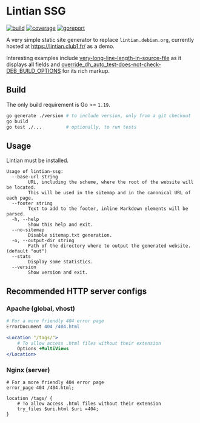 # Lintian SSG

[![build][build-img]][build-url] [![coverage][cover-img]][cover-url] [![goreport][report-img]][report-url]

A very simple static site generator to replace `lintian.debian.org`,
currently hosted at <https://lintian.club1.fr/> as a demo.

Interesting examples include [very-long-line-length-in-source-file] as it
displays all fields and [override_dh_auto_test-does-not-check-DEB_BUILD_OPTIONS]
for its rich markup.

[very-long-line-length-in-source-file]: https://lintian.club1.fr/tags/very-long-line-length-in-source-file.html
[override_dh_auto_test-does-not-check-DEB_BUILD_OPTIONS]: https://lintian.club1.fr/tags/override_dh_auto_test-does-not-check-DEB_BUILD_OPTIONS.html

## Build

The only build requirement is Go >= `1.19`.

```sh
go generate ./version # to include version, only from a git checkout
go build
go test ./...         # optionally, to run tests
```

## Usage

Lintian must be installed.

```--help
Usage of lintian-ssg:
  --base-url string
        URL, including the scheme, where the root of the website will be located.
        This will be used in the sitemap and in the canonical URL of each page.
  --footer string
        Text to add to the footer, inline Markdown elements will be parsed.
  -h, --help
        Show this help and exit.
  --no-sitemap
        Disable sitemap.txt generation.
  -o, --output-dir string
        Path of the directory where to output the generated website. (default "out")
  --stats
        Display some statistics.
  --version
        Show version and exit.
```

## Recommended HTTP server configs

### Apache (global, vhost)

```apache
# For a more friendly 404 error page
ErrorDocument 404 /404.html

<Location "/tags/">
	# To allow access .html files without their extension
	Options +MultiViews
</Location>
```

### Nginx (server)

```nginx
# For a more friendly 404 error page
error_page 404 /404.html;

location /tags/ {
    # To allow access .html files without their extension
    try_files $uri.html $uri =404;
}
```

[build-img]: https://github.com/n-peugnet/lintian-ssg/actions/workflows/build.yml/badge.svg
[build-url]: https://github.com/n-peugnet/lintian-ssg/actions/workflows/build.yml
[cover-img]: https://img.shields.io/codecov/c/gh/n-peugnet/lintian-ssg?token=8RRU5MBX0V
[cover-url]: https://codecov.io/gh/n-peugnet/lintian-ssg
[report-img]: https://goreportcard.com/badge/github.com/n-peugnet/lintian-ssg
[report-url]: https://goreportcard.com/report/github.com/n-peugnet/lintian-ssg
